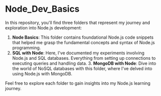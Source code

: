 # Node_Dev_Basics

In this repository, you'll find three folders that represent my journey and exploration into Node.js development:  
1. **Node Basics**: This folder contains foundational Node.js code snippets that helped me grasp the fundamental concepts and syntax of Node.js programming.
2. **SQL with Node**: Here, I've documented my experiments involving Node.js and SQL databases. Everything from setting up connections to executing queries and handling data. 3. **MongoDB with Node**: Dive into the world of NoSQL databases with this folder, where I've delved into using Node.js with MongoDB.

Feel free to explore each folder to gain insights into my Node.js learning journey.
